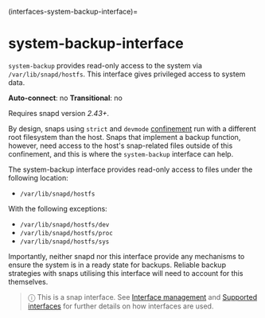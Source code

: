 (interfaces-system-backup-interface)=
# system-backup-interface

`system-backup` provides read-only access to the system via `/var/lib/snapd/hostfs`. This interface gives privileged access to system data.

**Auto-connect**: no
**Transitional**: no

Requires snapd version _2.43+_.

By design, snaps using `strict` and `devmode` [confinement](/) run with a different root filesystem than the host. Snaps that implement a backup function, however, need access to the host's snap-related files outside of this confinement, and this is where the `system-backup` interface can help.

The system-backup interface provides read-only access to files under the following location:

- `/var/lib/snapd/hostfs`

With the following exceptions:
- `/var/lib/snapd/hostfs/dev`
- `/var/lib/snapd/hostfs/proc`
- `/var/lib/snapd/hostfs/sys`

Importantly, neither snapd nor this interface provide any mechanisms to ensure the system is in a ready state for backups. Reliable backup strategies with snaps utilising this interface will need to account for this themselves.

> ⓘ  This is a snap interface. See [Interface management](/) and [Supported interfaces](/interfaces/index) for further details on how interfaces are used.

